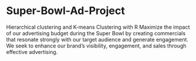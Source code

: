 # Super-Bowl-Ad-Project
Hierarchical clustering and K-means Clustering with R 
Maximize the impact of our advertising budget during the Super Bowl 
by creating commercials that resonate strongly with our target audience and generate engagement. 
We seek to enhance our brand’s visibility, engagement, and sales through effective advertising.
